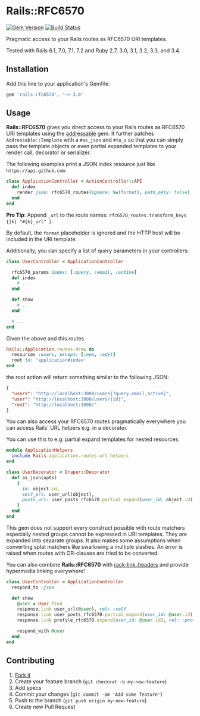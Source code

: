 # Rails::RFC6570

[![Gem Version](https://img.shields.io/gem/v/rails-rfc6570?logo=ruby)](https://rubygems.org/gems/rails-rfc6570)
[![Build Status](https://img.shields.io/github/actions/workflow/status/jgraichen/rails-rfc6570/test.yml?logo=github)](https://github.com/jgraichen/rails-rfc6570/actions/workflows/test.yml)

Pragmatic access to your Rails routes as RFC6570 URI templates.

Tested with Rails 6.1, 7.0, 7.1, 7.2 and Ruby 2.7, 3.0, 3.1, 3.2, 3.3, and 3.4.

## Installation

Add this line to your application's Gemfile:

```ruby
gem 'rails-rfc6570', '~> 3.0'
```

## Usage

**Rails::RFC6570** gives you direct access to your Rails routes as RFC6570 URI templates using the [addressable](https://github.com/sporkmonger/addressable) gem. It further patches `Addressable::Template` with a `#as_json` and `#to_s` so that you can simply pass the template objects or even partial expanded templates to your render call, decorator or serializer.

The following examples print a JSON index resource just like `https://api.github.com`:

```ruby
class ApplicationController < ActionController::API
  def index
    render json: rfc6570_routes(ignore: %w(format), path_only: false)
  end
end
```

**Pro Tip**: Append `_url` to the route names: `rfc6570_routes.transform_keys {|k| "#{k}_url" }`.

By default, the `format` placeholder is ignored and the HTTP host will be included in the URI template.

Additionally, you can specify a list of query parameters in your controllers:

```ruby
class UserController < ApplicationController

  rfc6570_params index: [:query, :email, :active]
  def index
    # ...
  end

  def show
    # ...
  end

  # ...
end
```

Given the above and this routes

```ruby
Rails::Application.routes.draw do
  resources :users, except: [:new, :edit]
  root to: 'application#index'
end
```

the root action will return something similar to the following JSON:

```json
{
  "users": "http://localhost:3000/users{?query,email,active}",
  "user": "http://localhost:3000/users/{id}",
  "root": "http://localhost:3000/"
}
```

You can also access your RFC6570 routes pragmatically everywhere you can access Rails' URL helpers e.g. in a decorator.

You can use this to e.g. partial expand templates for nested resources:

```ruby
module ApplicationHelpers
  include Rails.application.routes.url_helpers
end

class UserDecorator < Draper::Decorator
  def as_json(opts)
    {
      id: object.id,
      self_url: user_url(object),
      posts_url: user_posts_rfc6570.partial_expand(user_id: object.id),
    }
  end
end
```

This gem does not support every construct possible with route matchers especially nested groups cannot be expressed in URI templates. They are expanded into separate groups. It also makes some assumptions when converting splat matchers like swallowing a multiple slashes. An error is raised when routes with OR-clauses are tried to be converted.

You can also combine **Rails::RFC6570** with [rack-link_headers](https://github.com/jgraichen/rack-link_headers) and provide hypermedia linking everywhere!

```ruby
class UserController < ApplicationController
  respond_to :json

  def show
    @user = User.find
    response.link user_url(@user), rel: :self
    response.link user_posts_rfc6570.partial_expand(user_id: @user.id), rel: :posts
    response.link profile_rfc6570.expand(user_id: @user.id), rel: :profile

    respond_with @user
  end
end
```

## Contributing

1. [Fork it](http://github.com/jgraichen/rails-routes/fork)
2. Create your feature branch (`git checkout -b my-new-feature`)
3. Add specs
4. Commit your changes (`git commit -am 'Add some feature'`)
5. Push to the branch (`git push origin my-new-feature`)
6. Create new Pull Request
